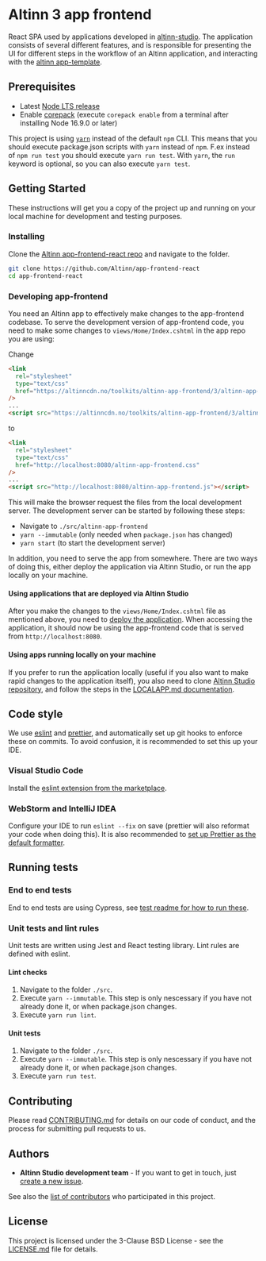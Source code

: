 # Altinn 3 app frontend

React SPA used by applications developed in [altinn-studio](https://github.com/Altinn/altinn-studio). The application consists of several different features, and is responsible for presenting the UI for different steps in the workflow of an Altinn application, and interacting with the [altinn app-template](https://github.com/Altinn/app-template-dotnet).

## Prerequisites

- Latest [Node LTS release](https://nodejs.org/en/)
- Enable [corepack](https://github.com/nodejs/corepack#default-installs) (execute `corepack enable` from a terminal after installing Node 16.9.0 or later)

This project is using [`yarn`](https://yarnpkg.com/) instead of the default `npm` CLI. This means that you should execute package.json scripts with `yarn` instead of `npm`. F.ex instead of `npm run test` you should execute `yarn run test`. With `yarn`, the `run` keyword is optional, so you can also execute `yarn test`.

## Getting Started

These instructions will get you a copy of the project up and running on your local machine for development and testing purposes.

### Installing

Clone the [Altinn app-frontend-react repo](https://github.com/Altinn/app-frontend-react) and navigate to the folder.

```bash
git clone https://github.com/Altinn/app-frontend-react
cd app-frontend-react
```

### Developing app-frontend

You need an Altinn app to effectively make changes to the app-frontend codebase. To serve the development version of app-frontend code, you need to make some changes to `views/Home/Index.cshtml` in the app repo you are using:

Change

```html
<link
  rel="stylesheet"
  type="text/css"
  href="https://altinncdn.no/toolkits/altinn-app-frontend/3/altinn-app-frontend.css"
/>
...
<script src="https://altinncdn.no/toolkits/altinn-app-frontend/3/altinn-app-frontend.js"></script>
```

to

```html
<link
  rel="stylesheet"
  type="text/css"
  href="http://localhost:8080/altinn-app-frontend.css"
/>
...
<script src="http://localhost:8080/altinn-app-frontend.js"></script>
```

This will make the browser request the files from the local development server. The development server can be started by following these steps:

- Navigate to `./src/altinn-app-frontend`
- `yarn --immutable` (only needed when `package.json` has changed)
- `yarn start` (to start the development server)

In addition, you need to serve the app from somewhere. There are two ways of doing this, either deploy the application via Altinn Studio, or run the app locally on your machine.

#### Using applications that are deployed via Altinn Studio

After you make the changes to the `views/Home/Index.cshtml` file as mentioned above, you need to [deploy the application](https://docs.altinn.studio/app/deployment/). When accessing the application, it should now be using the app-frontend code that is served from `http://localhost:8080`.

#### Using apps running locally on your machine

If you prefer to run the application locally (useful if you also want to make rapid changes to the application itself), you also need to clone [Altinn Studio repository](https://github.com/Altinn/altinn-studio), and follow the steps in the [LOCALAPP.md documentation](https://github.com/Altinn/altinn-studio/blob/master/LOCALAPP.md).

## Code style

We use [eslint](https://eslint.org/) and [prettier](https://prettier.io/), and automatically set up git hooks to enforce
these on commits. To avoid confusion, it is recommended to set this up your IDE.

### Visual Studio Code

Install the [eslint extension from the marketplace](https://marketplace.visualstudio.com/items?itemName=dbaeumer.vscode-eslint).

### WebStorm and IntelliJ IDEA

Configure your IDE to run `eslint --fix` on save (prettier will also reformat your code when doing this). It is also recommended to
[set up Prettier as the default formatter](https://www.jetbrains.com/help/webstorm/prettier.html#ws_prettier_default_formatter).

## Running tests

### End to end tests

End to end tests are using Cypress, see [test readme for how to run these](./test/cypress/README.md).

### Unit tests and lint rules

Unit tests are written using Jest and React testing library. Lint rules are defined with eslint.

#### Lint checks

1. Navigate to the folder `./src`.
2. Execute `yarn --immutable`. This step is only nescessary if you have not already done it, or when package.json changes.
3. Execute `yarn run lint`.

#### Unit tests

1. Navigate to the folder `./src`.
2. Execute `yarn --immutable`. This step is only nescessary if you have not already done it, or when package.json changes.
3. Execute `yarn run test`.

## Contributing

Please read [CONTRIBUTING.md](CONTRIBUTING.md) for details on our code of conduct, and the process for submitting pull requests to us.

## Authors

- **Altinn Studio development team** - If you want to get in touch, just [create a new issue](https://github.com/Altinn/app-frontend-react/issues/new/choose).

See also the [list of contributors](https://github.com/Altinn/app-frontend-react/graphs/contributors) who participated in this project.

## License

This project is licensed under the 3-Clause BSD License - see the [LICENSE.md](LICENSE.md) file for details.
